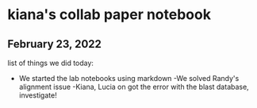 
# kiana's collab paper notebook

## February 23, 2022

list of things we did today:

- We started the lab notebooks using markdown
-We solved Randy's alignment issue
-Kiana, Lucia on got the error with the blast database, investigate!
